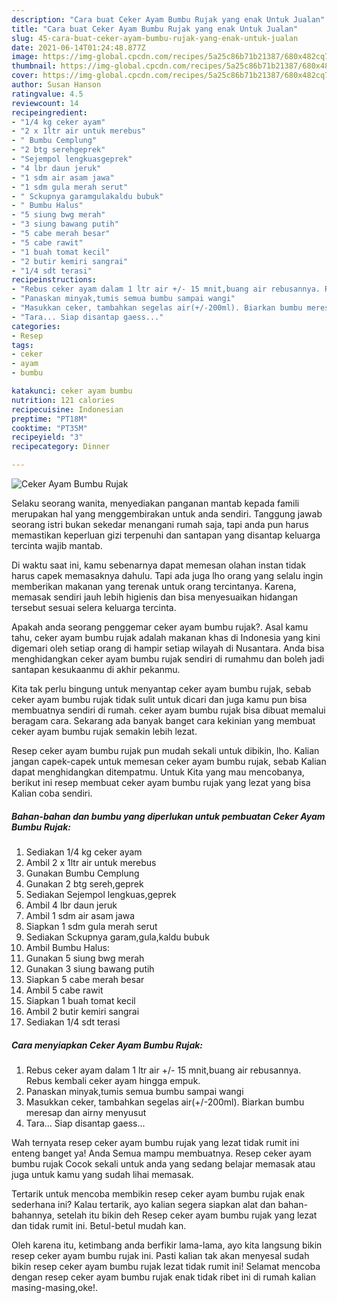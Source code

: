 ```yaml
---
description: "Cara buat Ceker Ayam Bumbu Rujak yang enak Untuk Jualan"
title: "Cara buat Ceker Ayam Bumbu Rujak yang enak Untuk Jualan"
slug: 45-cara-buat-ceker-ayam-bumbu-rujak-yang-enak-untuk-jualan
date: 2021-06-14T01:24:48.877Z
image: https://img-global.cpcdn.com/recipes/5a25c86b71b21387/680x482cq70/ceker-ayam-bumbu-rujak-foto-resep-utama.jpg
thumbnail: https://img-global.cpcdn.com/recipes/5a25c86b71b21387/680x482cq70/ceker-ayam-bumbu-rujak-foto-resep-utama.jpg
cover: https://img-global.cpcdn.com/recipes/5a25c86b71b21387/680x482cq70/ceker-ayam-bumbu-rujak-foto-resep-utama.jpg
author: Susan Hanson
ratingvalue: 4.5
reviewcount: 14
recipeingredient:
- "1/4 kg ceker ayam"
- "2 x 1ltr air untuk merebus"
- " Bumbu Cemplung"
- "2 btg serehgeprek"
- "Sejempol lengkuasgeprek"
- "4 lbr daun jeruk"
- "1 sdm air asam jawa"
- "1 sdm gula merah serut"
- " Sckupnya garamgulakaldu bubuk"
- " Bumbu Halus"
- "5 siung bwg merah"
- "3 siung bawang putih"
- "5 cabe merah besar"
- "5 cabe rawit"
- "1 buah tomat kecil"
- "2 butir kemiri sangrai"
- "1/4 sdt terasi"
recipeinstructions:
- "Rebus ceker ayam dalam 1 ltr air +/- 15 mnit,buang air rebusannya. Rebus kembali ceker ayam hingga empuk."
- "Panaskan minyak,tumis semua bumbu sampai wangi"
- "Masukkan ceker, tambahkan segelas air(+/-200ml). Biarkan bumbu meresap dan airny menyusut"
- "Tara... Siap disantap gaess..."
categories:
- Resep
tags:
- ceker
- ayam
- bumbu

katakunci: ceker ayam bumbu 
nutrition: 121 calories
recipecuisine: Indonesian
preptime: "PT18M"
cooktime: "PT35M"
recipeyield: "3"
recipecategory: Dinner

---
```



![Ceker Ayam Bumbu Rujak](https://img-global.cpcdn.com/recipes/5a25c86b71b21387/680x482cq70/ceker-ayam-bumbu-rujak-foto-resep-utama.jpg)

Selaku seorang wanita, menyediakan panganan mantab kepada famili merupakan hal yang menggembirakan untuk anda sendiri. Tanggung jawab seorang istri bukan sekedar menangani rumah saja, tapi anda pun harus memastikan keperluan gizi terpenuhi dan santapan yang disantap keluarga tercinta wajib mantab.

Di waktu  saat ini, kamu sebenarnya dapat memesan olahan instan tidak harus capek memasaknya dahulu. Tapi ada juga lho orang yang selalu ingin memberikan makanan yang terenak untuk orang tercintanya. Karena, memasak sendiri jauh lebih higienis dan bisa menyesuaikan hidangan tersebut sesuai selera keluarga tercinta. 



Apakah anda seorang penggemar ceker ayam bumbu rujak?. Asal kamu tahu, ceker ayam bumbu rujak adalah makanan khas di Indonesia yang kini digemari oleh setiap orang di hampir setiap wilayah di Nusantara. Anda bisa menghidangkan ceker ayam bumbu rujak sendiri di rumahmu dan boleh jadi santapan kesukaanmu di akhir pekanmu.

Kita tak perlu bingung untuk menyantap ceker ayam bumbu rujak, sebab ceker ayam bumbu rujak tidak sulit untuk dicari dan juga kamu pun bisa membuatnya sendiri di rumah. ceker ayam bumbu rujak bisa dibuat memalui beragam cara. Sekarang ada banyak banget cara kekinian yang membuat ceker ayam bumbu rujak semakin lebih lezat.

Resep ceker ayam bumbu rujak pun mudah sekali untuk dibikin, lho. Kalian jangan capek-capek untuk memesan ceker ayam bumbu rujak, sebab Kalian dapat menghidangkan ditempatmu. Untuk Kita yang mau mencobanya, berikut ini resep membuat ceker ayam bumbu rujak yang lezat yang bisa Kalian coba sendiri.

<!--inarticleads1-->

##### Bahan-bahan dan bumbu yang diperlukan untuk pembuatan Ceker Ayam Bumbu Rujak:

1. Sediakan 1/4 kg ceker ayam
1. Ambil 2 x 1ltr air untuk merebus
1. Gunakan  Bumbu Cemplung
1. Gunakan 2 btg sereh,geprek
1. Sediakan Sejempol lengkuas,geprek
1. Ambil 4 lbr daun jeruk
1. Ambil 1 sdm air asam jawa
1. Siapkan 1 sdm gula merah serut
1. Sediakan  Sckupnya garam,gula,kaldu bubuk
1. Ambil  Bumbu Halus:
1. Gunakan 5 siung bwg merah
1. Gunakan 3 siung bawang putih
1. Siapkan 5 cabe merah besar
1. Ambil 5 cabe rawit
1. Siapkan 1 buah tomat kecil
1. Ambil 2 butir kemiri sangrai
1. Sediakan 1/4 sdt terasi




<!--inarticleads2-->

##### Cara menyiapkan Ceker Ayam Bumbu Rujak:

1. Rebus ceker ayam dalam 1 ltr air +/- 15 mnit,buang air rebusannya. Rebus kembali ceker ayam hingga empuk.
1. Panaskan minyak,tumis semua bumbu sampai wangi
1. Masukkan ceker, tambahkan segelas air(+/-200ml). Biarkan bumbu meresap dan airny menyusut
1. Tara... Siap disantap gaess...




Wah ternyata resep ceker ayam bumbu rujak yang lezat tidak rumit ini enteng banget ya! Anda Semua mampu membuatnya. Resep ceker ayam bumbu rujak Cocok sekali untuk anda yang sedang belajar memasak atau juga untuk kamu yang sudah lihai memasak.

Tertarik untuk mencoba membikin resep ceker ayam bumbu rujak enak sederhana ini? Kalau tertarik, ayo kalian segera siapkan alat dan bahan-bahannya, setelah itu bikin deh Resep ceker ayam bumbu rujak yang lezat dan tidak rumit ini. Betul-betul mudah kan. 

Oleh karena itu, ketimbang anda berfikir lama-lama, ayo kita langsung bikin resep ceker ayam bumbu rujak ini. Pasti kalian tak akan menyesal sudah bikin resep ceker ayam bumbu rujak lezat tidak rumit ini! Selamat mencoba dengan resep ceker ayam bumbu rujak enak tidak ribet ini di rumah kalian masing-masing,oke!.

